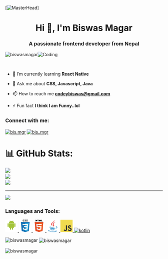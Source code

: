 [![MasterHead](https://repository-images.githubusercontent.com/588181932/e36ec678-7984-4cdd-8e4c-a3932772ff8e)]
<h1 align="center">Hi 👋, I'm Biswas Magar</h1>
<h3 align="center">A passionate frontend developer from Nepal</h3>
<img align="right" alt="Coding" width="400" src="https://i.pinimg.com/originals/2a/53/65/2a53651a35816f499270d8275fd5318f.gif">

<p align="left"> <img src="https://komarev.com/ghpvc/?username=biswasmagar&label=Profile%20views&color=0e75b6&style=flat" alt="biswasmagar" /> </p>

<p align="left"> <a href="https://twitter.com/" target="blank"><img src="https://img.shields.io/twitter/follow/?logo=twitter&style=for-the-badge" alt="" /></a> </p>

- 🌱 I’m currently learning **React Native**

- 💬 Ask me about **CSS, Javascript, Java**

- 📫 How to reach me **codeybiswas@gmail.com**

- ⚡ Fun fact **I think I am Funny..lol**

<h3 align="left">Connect with me:</h3>
<p align="left">
<a href="https://fb.com/bis.mgr" target="blank"><img align="center" src="https://raw.githubusercontent.com/rahuldkjain/github-profile-readme-generator/master/src/images/icons/Social/facebook.svg" alt="bis.mgr" height="30" width="40" /></a>
<a href="https://instagram.com/bis_mgr" target="blank"><img align="center" src="https://raw.githubusercontent.com/rahuldkjain/github-profile-readme-generator/master/src/images/icons/Social/instagram.svg" alt="bis_mgr" height="30" width="40" /></a>
</p>

# 📊 GitHub Stats:
![](https://github-readme-stats.vercel.app/api?username=biswasmagar&theme=nightowl&hide_border=false&include_all_commits=true&count_private=false)<br/>
![](https://github-readme-streak-stats.herokuapp.com/?user=biswasmagar&theme=nightowl&hide_border=false)<br/>
![](https://github-readme-stats.vercel.app/api/top-langs/?username=biswasmagar&theme=nightowl&hide_border=false&include_all_commits=true&count_private=false&layout=compact)

---
[![](https://visitcount.itsvg.in/api?id=biswasmagar&icon=0&color=0)](https://visitcount.itsvg.in)

<h3 align="left">Languages and Tools:</h3>
<p align="left"> <a href="https://developer.android.com" target="_blank" rel="noreferrer"> <img src="https://raw.githubusercontent.com/devicons/devicon/master/icons/android/android-original-wordmark.svg" alt="android" width="40" height="40"/> </a> <a href="https://www.w3schools.com/css/" target="_blank" rel="noreferrer"> <img src="https://raw.githubusercontent.com/devicons/devicon/master/icons/css3/css3-original-wordmark.svg" alt="css3" width="40" height="40"/> </a> <a href="https://www.w3.org/html/" target="_blank" rel="noreferrer"> <img src="https://raw.githubusercontent.com/devicons/devicon/master/icons/html5/html5-original-wordmark.svg" alt="html5" width="40" height="40"/> </a> <a href="https://www.java.com" target="_blank" rel="noreferrer"> <img src="https://raw.githubusercontent.com/devicons/devicon/master/icons/java/java-original.svg" alt="java" width="40" height="40"/> </a> <a href="https://developer.mozilla.org/en-US/docs/Web/JavaScript" target="_blank" rel="noreferrer"> <img src="https://raw.githubusercontent.com/devicons/devicon/master/icons/javascript/javascript-original.svg" alt="javascript" width="40" height="40"/> </a> <a href="https://kotlinlang.org" target="_blank" rel="noreferrer"> <img src="https://www.vectorlogo.zone/logos/kotlinlang/kotlinlang-icon.svg" alt="kotlin" width="40" height="40"/> </a> </p>

<p><img align="left" src="https://github-readme-stats.vercel.app/api/top-langs?username=biswasmagar&show_icons=true&locale=en&layout=compact" alt="biswasmagar" /></p>

<p>&nbsp;<img align="center" src="https://github-readme-stats.vercel.app/api?username=biswasmagar&show_icons=true&locale=en" alt="biswasmagar" /></p>

<p><img align="center" src="https://github-readme-streak-stats.herokuapp.com/?user=biswasmagar&" alt="biswasmagar" /></p>
